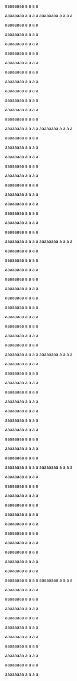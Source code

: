 

aaaaaaaa
a
a
a
a

aaaaaaaa
a
a
a
a
aaaaaaaa
a
a
a
a

aaaaaaaa
a
a
a
a

aaaaaaaa
a
a
a
a

aaaaaaaa
a
a
a
a

aaaaaaaa
a
a
a
a

aaaaaaaa
a
a
a
a

aaaaaaaa
a
a
a
a


aaaaaaaa
a
a
a
a

aaaaaaaa
a
a
a
a

aaaaaaaa
a
a
a
a

aaaaaaaa
a
a
a
a



aaaaaaaa
a
a
a
a

aaaaaaaa
a
a
a
a
aaaaaaaa
a
a
a
a

aaaaaaaa
a
a
a
a

aaaaaaaa
a
a
a
a

aaaaaaaa
a
a
a
a

aaaaaaaa
a
a
a
a

aaaaaaaa
a
a
a
a

aaaaaaaa
a
a
a
a


aaaaaaaa
a
a
a
a

aaaaaaaa
a
a
a
a

aaaaaaaa
a
a
a
a

aaaaaaaa
a
a
a
a


aaaaaaaa
a
a
a
a

aaaaaaaa
a
a
a
a
aaaaaaaa
a
a
a
a

aaaaaaaa
a
a
a
a

aaaaaaaa
a
a
a
a

aaaaaaaa
a
a
a
a

aaaaaaaa
a
a
a
a

aaaaaaaa
a
a
a
a

aaaaaaaa
a
a
a
a


aaaaaaaa
a
a
a
a

aaaaaaaa
a
a
a
a

aaaaaaaa
a
a
a
a

aaaaaaaa
a
a
a
a


aaaaaaaa
a
a
a
a

aaaaaaaa
a
a
a
a
aaaaaaaa
a
a
a
a

aaaaaaaa
a
a
a
a

aaaaaaaa
a
a
a
a

aaaaaaaa
a
a
a
a

aaaaaaaa
a
a
a
a

aaaaaaaa
a
a
a
a

aaaaaaaa
a
a
a
a


aaaaaaaa
a
a
a
a

aaaaaaaa
a
a
a
a

aaaaaaaa
a
a
a
a

aaaaaaaa
a
a
a
a


aaaaaaaa
a
a
a
a

aaaaaaaa
a
a
a
a
aaaaaaaa
a
a
a
a

aaaaaaaa
a
a
a
a

aaaaaaaa
a
a
a
a

aaaaaaaa
a
a
a
a

aaaaaaaa
a
a
a
a

aaaaaaaa
a
a
a
a

aaaaaaaa
a
a
a
a


aaaaaaaa
a
a
a
a

aaaaaaaa
a
a
a
a

aaaaaaaa
a
a
a
a

aaaaaaaa
a
a
a
a


aaaaaaaa
a
a
a
a

aaaaaaaa
a
a
a
a
aaaaaaaa
a
a
a
a

aaaaaaaa
a
a
a
a

aaaaaaaa
a
a
a
a

aaaaaaaa
a
a
a
a

aaaaaaaa
a
a
a
a

aaaaaaaa
a
a
a
a

aaaaaaaa
a
a
a
a


aaaaaaaa
a
a
a
a

aaaaaaaa
a
a
a
a

aaaaaaaa
a
a
a
a

aaaaaaaa
a
a
a
a
